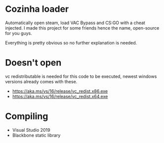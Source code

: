 # Cozinha loader
Automatically open steam, load VAC Bypass and CS:GO with a cheat injected.
I made this project for some friends hence the name, open-source for you guys.

Everything is pretty obvious so no further explanation is needed.

# Doesn't open
vc redistributable is needed for this code to be executed, newest windows versions already comes with these.
- https://aka.ms/vs/16/release/vc_redist.x86.exe
- https://aka.ms/vs/16/release/vc_redist.x64.exe

# Compiling
- Visual Studio 2019
- Blackbone static library
